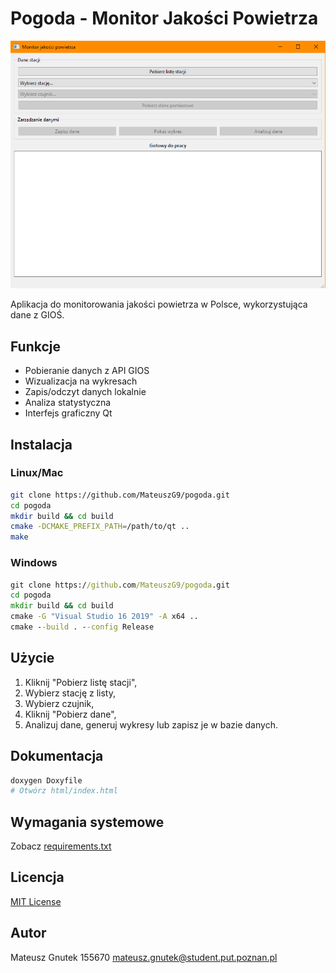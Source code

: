# Pogoda - Monitor Jakości Powietrza

![Zdjęcie aplikacji](screenshot.png)

Aplikacja do monitorowania jakości powietrza w Polsce, wykorzystująca dane z GIOŚ.

## Funkcje
- Pobieranie danych z API GIOS
- Wizualizacja na wykresach
- Zapis/odczyt danych lokalnie
- Analiza statystyczna
- Interfejs graficzny Qt

## Instalacja

### Linux/Mac
```bash
git clone https://github.com/MateuszG9/pogoda.git
cd pogoda
mkdir build && cd build
cmake -DCMAKE_PREFIX_PATH=/path/to/qt ..
make
```

### Windows
```cmd
git clone https://github.com/MateuszG9/pogoda.git
cd pogoda
mkdir build && cd build
cmake -G "Visual Studio 16 2019" -A x64 ..
cmake --build . --config Release
```

## Użycie
1. Kliknij "Pobierz listę stacji",
2. Wybierz stację z listy,
3. Wybierz czujnik,
4. Kliknij "Pobierz dane",
5. Analizuj dane, generuj wykresy lub zapisz je w bazie danych.

## Dokumentacja
```bash
doxygen Doxyfile
# Otwórz html/index.html
```

## Wymagania systemowe
Zobacz [requirements.txt](requirements.txt)

## Licencja
[MIT License](LICENSE)

## Autor
Mateusz Gnutek
155670
mateusz.gnutek@student.put.poznan.pl